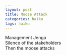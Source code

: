 ```yaml
---
layout: post
title: Moose Attack
categories: haiku
tags: haiku
---
```

Management Jenga  
Silence of the stakeholders      
Then the moose attacks